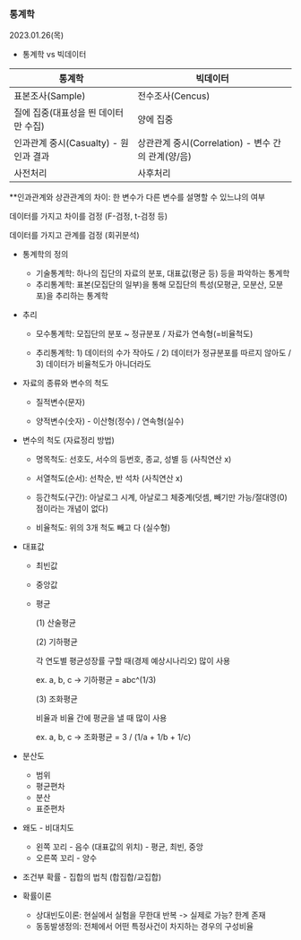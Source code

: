 ### 통계학

2023.01.26(목)

- 통계학 vs 빅데이터 

| 통계학                                | 빅데이터                                           |
| ------------------------------------- | -------------------------------------------------- |
| 표본조사(Sample)                      | 전수조사(Cencus)                                   |
| 질에 집중(대표성을 띈 데이터만 수집)  | 양에 집중                                          |
| 인과관계 중시(Casualty) - 원인과 결과 | 상관관계 중시(Correlation) - 변수 간의 관계(양/음) |
| 사전처리                              | 사후처리                                           |

**인과관계와 상관관계의 차이: 한 변수가 다른 변수를 설명할 수 있느냐의 여부 



데이터를 가지고 차이를 검정 (F-검정, t-검정 등)

데이터를 가지고 관계를 검정 (회귀분석)



- 통계학의 정의 

  - 기술통계학: 하나의 집단의 자료의 분포, 대표값(평균 등) 등을 파악하는 통계학 
  - 추리통계학: 표본(모집단의 일부)을 통해 모집단의 특성(모평균, 모분산, 모분포)을 추리하는 통계학

- 추리 

  - 모수통계학: 모집단의 분포 ~ 정규분포 / 자료가 연속형(=비율척도)

  - 추리통계학: 1) 데이터의 수가 작아도 / 2) 데이터가 정규분포를 따르지 않아도 / 3) 데이터가 비율척도가 아니더라도

     

- 자료의 종류와 변수의 척도 

  - 질적변수(문자)

  - 양적변수(숫자) - 이산형(정수) / 연속형(실수)

    

- 변수의 척도 (자료정리 방법)

  - 명목척도: 선호도, 서수의 등번호, 종교, 성별 등 (사칙연산 x)

  - 서열척도(순서): 선착순, 반 석차 (사칙연산 x)

  - 등간척도(구간): 아날로그 시계, 아날로그 체중계(덧셈, 빼기만 가능/절대영(0)점이라는 개념이 없다)

  - 비율척도: 위의 3개 척도 빼고 다 (실수형)

    

- 대표값

  - 최빈값

  - 중앙값

  - 평균

    (1) 산술평균

    (2) 기하평균 

    각 연도별 평균성장률 구할 때(경제 예상시나리오) 많이 사용 

    ex. a, b, c -> 기하평균 = abc^(1/3)

    (3) 조화평균 

    비율과 비율 간에 평균을 낼 때 많이 사용 

    ex. a, b, c ->  조화평균 = 3 / (1/a + 1/b + 1/c)

    

- 분산도
  - 범위 
  - 평균편차 
  - 분산 
  - 표준편차 



- 왜도 - 비대치도 
  - 왼쪽 꼬리 - 음수 (대표값의 위치) - 평균, 최빈, 중앙 
  - 오른쪽 꼬리 - 양수 



- 조건부 확률 - 집합의 법칙 (합집합/교집합)



- 확률이론
  - 상대빈도이론: 현실에서 실험을 무한대 반복 -> 실제로 가능? 한계 존재
  - 동동발생정의: 전체에서 어떤 특정사건이 차지하는 경우의 구성비율 
